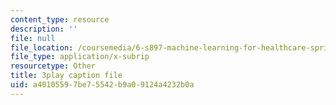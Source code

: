 ```yaml
---
content_type: resource
description: ''
file: null
file_location: /coursemedia/6-s897-machine-learning-for-healthcare-spring-2019/a40105597be75542b9a09124a4232b0a_wDLzLN1tArA.vtt
file_type: application/x-subrip
resourcetype: Other
title: 3play caption file
uid: a4010559-7be7-5542-b9a0-9124a4232b0a
---
```

